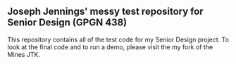 ## Joseph Jennings' messy test repository for Senior Design (GPGN 438)

This repository contains all of the test code for my Senior Design project. 
To look at the final code and to run a demo, please visit the my fork
of the Mines JTK.
